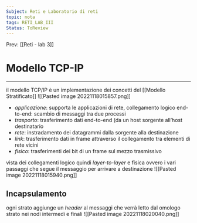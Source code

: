 ```yaml
---
Subject: Reti e Laboratorio di reti
topic: nota
tags: RETI_LAB_III
Status: ToReview
---
```


Prev: [[Reti - lab 3]]

# Modello TCP-IP
---
il modello TCP/IP è un implementazione dei concetti del [[Modello Stratificato]]
![[Pasted image 20221118015857.png]]
- _applicazione_: supporta le applicazioni di rete, collegamento logico end-to-end: scambio di messaggi tra due processi 
- _trasporto_: trasferimento dati end-to-end (da un host sorgente all’host destinatario 
- _rete_: instradamento dei datagrammi dalla sorgente alla destinazione 
- _link_: trasferimento dati in frame attraverso il collegamento tra elementi di rete vicini  
- _fisico_: trasferimenti dei bit di un frame sul mezzo trasmissivo


vista dei collegamenti logico quindi _layer-to-layer_ e fisica ovvero i vari passaggi che segue il messaggio per arrivare a destinazione
![[Pasted image 20221118015940.png]]

## Incapsulamento
ogni strato aggiunge un _header_ al messaggi che verrà letto dal omologo strato nei nodi intermedi e finali
![[Pasted image 20221118020040.png]]